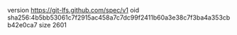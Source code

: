 version https://git-lfs.github.com/spec/v1
oid sha256:4b5bb53061c7f2915ac458a7c7dc99f2411b60a3e38c7f3ba4a353cbb42e0ca7
size 2601
